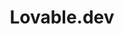 ---
title: Lovable.dev
description: RLovable.dev is a creative and user-focused platform or tool designed to help developers and teams build products that users truly love. By combining intuitive design, actionable insights, and user-centric development practices, Lovable.dev empowers creators to craft meaningful, engaging, and delightful experiences. Whether you're refining your user interface, gathering feedback, or iterating on features, Lovable.dev ensures your product resonates with its audience, fostering loyalty and satisfaction. It’s the perfect companion for teams committed to building lovable, human-centered software.
tags: ["featured", "web", "chat", "col"]
type: Freemium
link: https://lovable.dev/
image: https://media.licdn.com/dms/image/v2/D4E0BAQHd4ynfWCL4Wg/company-logo_200_200/company-logo_200_200/0/1719927791284/lovable_dev_logo?e=2147483647&v=beta&t=kUnLyikx7Un2v_-RIl-qqCloQ7m9HDkIHErlYa2JoGA
---